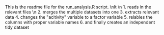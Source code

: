 This is the readme file for the run_analysis.R script.
\nIt
\n 1. reads in the relevant files
\n 2. merges the multiple datasets into one
3. extracts relevant data
4. changes the "acitivity" variable to a factor variable
5. relables the columns with proper variable names
6. and finally creates an independent tidy dataset
